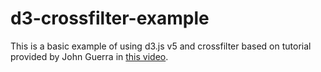 # d3-crossfilter-example

This is a basic example of using d3.js v5 and crossfilter based on tutorial provided by John Guerra in [this video](https://www.youtube.com/watch?v=Oz3U38oOcNg).
